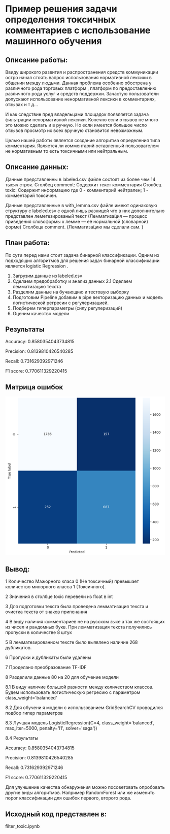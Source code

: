 # Пример решения задачи определения токсичных комментариев с использование машинного обучения

Описание работы:
----

Ввиду широкого развития и распространения средств коммуникации остро начал стоять вапрос использования нормативной лексики в 
общении между людьми. Данная проблема особенно обострена у различного рода торговых платформ , платформ по предоставлению 
различного рода услуг и средств поддержки. Зачастую пользователи допускают использование ненормативной лексики в  комментариях,
отзывах и т д... 

И как следствие пред  владельцами площадок появляется задача фильтрации ненормативной лексики. 
Конечно если отзывов не много это можно сделать и в ручную. Но если имеется большое число отзывов просмотр их всех
вручную становится невозможным. 

Целью нашей работы является создание алгоритма определения типа комментария. Является ли комментарий оставленный 
пользователем не нормативным то есть токсичными или нейтральным. 
 

Описание данных:
----
Данные представленны в labeled.csv файле состоят из более чем 14 тысяч строк.
Столбец comment: Содержит  текст комментария
Столбец toxic: Содержит информацию
где 0 - комментарий нейтрален; 1 - комментарий токсичен. 

Данные представленные в with_lemma.csv файле имеют одинаковую структуру с labeled.csv с одной лишь разницей что в них
 дополнительно представлен леметезированый текст (Лемматиза́ция — процесс приведения словоформы к лемме — её нормальной 
 (словарной) форме) Столбеца comment. (Лемматиза́цию мы сделали сам. )


План работа:
----
По сути перед нами стоит задача бинарной классификации. Одним из подходящих алгоритмов для решения задач 
бинарной классификации является logistic Regression .

1. Загрузим данные из labeled.csv 
2. Сделаем предобработку и анализ данных
    2.1 Сделаем лемматизацию текста
3. Разделим данные на бучающию и тестовую выборку
4. Подготовим Pipeline добавим в pipe векторизацию данных и модель логистической регресии с регулеризацией. 
5. Подберем гиперпараметры  (силу регулеризаций)
6. Оценим качество модели

Результаты 
----
Accuracy: 0.8580354043734815

Precision: 0.8139810426540285

Recall: 0.731629392971246

F1 score: 0.770611329220415

Матрица ошибок
----

![alt text](image.png)



Вывод:
----

1 Количество Мажорного класа 0 (Не токсичный) превышает количество минорного класса 1 (Токсичного).

2 Значения в столбце toxic перевели из float в int

3 Для подготовки текста была проведена лемматизация текста и очистка текста от знаков припенания

4 В виду наличия комментариев не на русском зыке а так же состоящих из чисел и рандомных букв. При лемматизация текста получились пропуски в количестве 8 штук

5 В лемматезированном тексте было выявлено наличие 268 дубликатов.

6 Пропуски и дубликаты были удалены

7 Проделано преобразование TF-IDF

8 Разделили данные 80 на 20 для обучение модели

8.1 В виду наличие большой разности между количеством классов. Будем использовать логистическую регресию с параметром class_weight='balanced'

8.2 Для обучени я модели с использованием GridSearchCV проводился подбор гипер параметров

8.3 Лучшая модель LogisticRegression(C=4, class_weight='balanced', max_iter=5000, penalty='l1', solver='saga'))

8.4 Результаты

Accuracy: 0.8580354043734815

Precision: 0.8139810426540285

Recall: 0.731629392971246

F1 score: 0.770611329220415

Для улучшение качества обнаружения можно посоветовать опробовать другие виды алгоритмов. Например RandomForest или же изменить порог классификации для ошибок первого, второго рода.


Исходный код представлен в:
---
filter_toxic.ipynb
